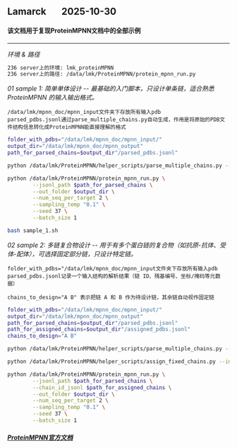 ## Lamarck &nbsp; &nbsp; &nbsp; 2025-10-30
#### 该文档用于复现ProteinMPNN文档中的全部示例
---

*环境 & 路径*
```bash
236 server上的环境: lmk_proteinMPNN
236 server上的路径: /data/lmk/ProteinMPNN/protein_mpnn_run.py
```

*01  sample 1: 简单单体设计 -- 最基础的入门脚本，只设计单条链，适合熟悉 ProteinMPNN 的输入输出格式。*
```
/data/lmk/mpnn_doc/mpnn_input文件夹下存放所有输入pdb
parsed_pdbs.jsonl通过parse_multiple_chains.py自动生成，作用是将原始的PDB文件结构信息转化成ProteinMPNN能直接理解的格式
```
```bash
folder_with_pdbs="/data/lmk/mpnn_doc/mpnn_input/"
output_dir="/data/lmk/mpnn_doc/mpnn_output"
path_for_parsed_chains=$output_dir"/parsed_pdbs.jsonl"

python /data/lmk/ProteinMPNN/helper_scripts/parse_multiple_chains.py --input_path=$folder_with_pdbs --output_path=$path_for_parsed_chains

python /data/lmk/ProteinMPNN/protein_mpnn_run.py \
        --jsonl_path $path_for_parsed_chains \
        --out_folder $output_dir \
        --num_seq_per_target 2 \
        --sampling_temp "0.1" \
        --seed 37 \
        --batch_size 1
```
```bash
bash sample_1.sh
```

*02  sample 2: 多链复合物设计 -- 用于有多个蛋白链的复合物（如抗原-抗体、受体-配体），可选择固定部分链，只设计特定链。*
```
folder_with_pdbs="/data/lmk/mpnn_doc/mpnn_input文件夹下存放所有输入pdb
parsed_pdbs.jsonl记录一个输入结构的解析结果（链 ID、残基编号、坐标/掩码等元数据）

chains_to_design="A B" 表示把链 A 和 B 作为待设计链，其余链自动视作固定链
```
```bash
folder_with_pdbs="/data/lmk/mpnn_doc/mpnn_input/"
output_dir="/data/lmk/mpnn_doc/mpnn_output"
path_for_parsed_chains=$output_dir"/parsed_pdbs.jsonl"
path_for_assigned_chains=$output_dir"/assigned_pdbs.jsonl"
chains_to_design="A B"

python /data/lmk/ProteinMPNN/helper_scripts/parse_multiple_chains.py --input_path=$folder_with_pdbs --output_path=$path_for_parsed_chains

python /data/lmk/ProteinMPNN/helper_scripts/assign_fixed_chains.py --input_path=$path_for_parsed_chains --output_path=$path_for_assigned_chains --chain_list "$chains_to_design"

python /data/lmk/ProteinMPNN/protein_mpnn_run.py \
        --jsonl_path $path_for_parsed_chains \
        --chain_id_jsonl $path_for_assigned_chains \
        --out_folder $output_dir \
        --num_seq_per_target 2 \
        --sampling_temp "0.1" \
        --seed 37 \
        --batch_size 1
```

##### [ProteinMPNN官方文档](https://github.com/dauparas/ProteinMPNN)







































































